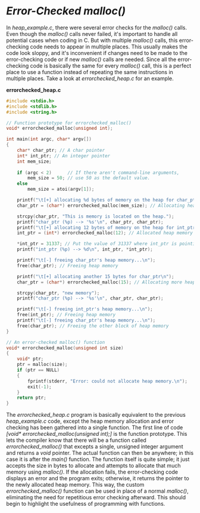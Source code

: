 # *__Error-Checked malloc()__*

In _heap_example.c_, there were several error checks for the _malloc()_ calls. Even though the _malloc()_ calls never failed, it's important to handle all potential cases when coding in C. But with multiple _malloc()_ calls, this error-checking code needs to appear in multiple places. This usually makes the code look sloppy, and it's inconvenient if changes need to be made to the error-checking code or if new _malloc()_ calls are needed. Since all the error-checking code is basically the same for every _malloc()_ call, this is a perfect place to use a function instead of repeating the same instructions in multiple places. Take a look at _errorchecked_heap.c_ for an example.

__errorchecked_heap.c__

```c
#include <stdio.h>
#include <stdlib.h>
#include <string.h>

// Function prototype for errorchecked_malloc()
void* errorchecked_malloc(unsigned int);

int main(int argc, char* argv[]) 
{
    char* char_ptr; // A char pointer
    int* int_ptr; // An integer pointer
    int mem_size;
    
    if (argc < 2)      // If there aren't command-line arguments,
        mem_size = 50; // use 50 as the default value.
    else
        mem_size = atoi(argv[1]);

    printf("\t[+] allocating %d bytes of memory on the heap for char_ptr\n", mem_size);
    char_ptr = (char*) errorchecked_malloc(mem_size); // Allocating heap memory

    strcpy(char_ptr, "This is memory is located on the heap.");
    printf("char_ptr (%p) --> '%s'\n", char_ptr, char_ptr);
    printf("\t[+] allocating 12 bytes of memory on the heap for int_ptr\n");
    int_ptr = (int*) errorchecked_malloc(12); // Allocated heap memory again

    *int_ptr = 31337; // Put the value of 31337 where int_ptr is pointing.
    printf("int_ptr (%p) --> %d\n", int_ptr, *int_ptr);

    printf("\t[-] freeing char_ptr's heap memory...\n");
    free(char_ptr); // Freeing heap memory

    printf("\t[+] allocating another 15 bytes for char_ptr\n");
    char_ptr = (char*) errorchecked_malloc(15); // Allocating more heap memory

    strcpy(char_ptr, "new memory");
    printf("char_ptr (%p) --> '%s'\n", char_ptr, char_ptr);

    printf("\t[-] freeing int_ptr's heap memory...\n");
    free(int_ptr); // Freeing heap memory
    printf("\t[-] freeing char_ptr's heap memory...\n");
    free(char_ptr); // Freeing the other block of heap memory
}

// An error-checked malloc() function
void* errorchecked_malloc(unsigned int size) 
{
    void* ptr;
    ptr = malloc(size);
    if (ptr == NULL) 
    {
        fprintf(stderr, "Error: could not allocate heap memory.\n");
        exit(-1);
    }
    return ptr;
}
```

The _errorchecked_heap.c_ program is basically equivalent to the previous _heap_example.c_ code, except the heap memory allocation and error checking has been gathered into a single function. The first line of code _[void* errorchecked_malloc(unsigned int);]_ is the function prototype. This lets the compiler know that there will be a function called _errorchecked_malloc()_ that excepts a single, unsigned integer argument and returns a _void_ pointer. The actual function can then be anywhere; in this case it is after the _main()_ function. The function itself is quite simple; it just accepts the size in bytes to allocate and attempts to allocate that much memory using _malloc()_. If the allocation fails, the error-checking code displays an error and the program exits; otherwise, it returns the pointer to the newly allocated heap memory. This way, the custom _errorchecked_malloc()_ function can be used in place of a normal _malloc()_, eliminating the need for repetitious error checking afterward. This should begin to highlight the usefulness of programming with functions.